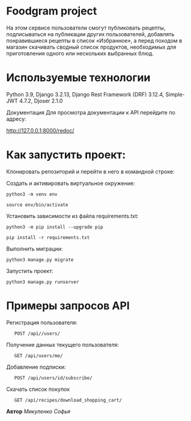 # Foodgram project
На этом сервисе пользователи смогут публиковать рецепты, подписываться на публикации других пользователей, добавлять понравившиеся рецепты в список «Избранное», а перед походом в магазин скачивать сводный список продуктов, необходимых для приготовления одного или нескольких выбранных блюд.

# **Используемые технологии**
Python 3.9, Django 3.2.13,  Django Rest Framework (DRF) 3.12.4, Simple-JWT 4.7.2, Djoser 2.1.0

Документация
Для просмотра документации к API перейдите по адресу:

http://127.0.0.1:8000/redoc/

# **Как запустить проект:**
Клонировать репозиторий и перейти в него в командной строке:

Cоздать и активировать виртуальное окружение:
```
python3 -m venv env
```
```
source env/bin/activate
```
Установить зависимости из файла requirements.txt:
```
python3 -m pip install --upgrade pip
```
```
pip install -r requirements.txt
```
Выполнить миграции:
```
python3 manage.py migrate
```
Запустить проект:
```
python3 manage.py runserver
```

# **Примеры запросов API**

Регистрация пользователя:
```
   POST /api//users/
```
Получение данных текущего пользователя:
```
   GET /api/users/me/
```
Добавление подписки:
```
   POST /api/users/id/subscribe/
```
Скачать список покупок
```
   GET /api/recipes/download_shopping_cart/
```


**Автор**
*Микуленко Софья*